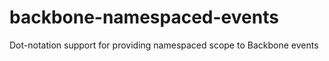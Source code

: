 backbone-namespaced-events
==========================

Dot-notation support for providing namespaced scope to Backbone events